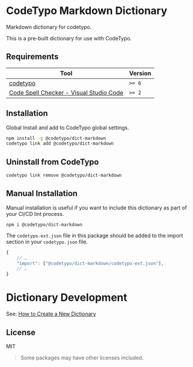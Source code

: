 # CodeTypo Markdown Dictionary

Markdown dictionary for codetypo.

This is a pre-built dictionary for use with CodeTypo.

## Requirements

| Tool                                                                                                                                 | Version |
| ------------------------------------------------------------------------------------------------------------------------------------ | ------- |
| [codetypo](https://github.com/khulnasoft/codetypo)                                                                               | `>= 6`  |
| [Code Spell Checker - Visual Studio Code](https://marketplace.visualstudio.com/items?itemName=khulnasoft.code-spell-checker) | `>= 2`  |

## Installation

Global Install and add to CodeTypo global settings.

```sh
npm install -g @codetypo/dict-markdown
codetypo link add @codetypo/dict-markdown
```

## Uninstall from CodeTypo

```sh
codetypo link remove @codetypo/dict-markdown
```

## Manual Installation

Manual installation is useful if you want to include this dictionary as part of your CI/CD lint process.

```
npm i @codetypo/dict-markdown
```

The `codetypo-ext.json` file in this package should be added to the import section in your `codetypo.json` file.

```javascript
{
    // …
    "import": ["@codetypo/dict-markdown/codetypo-ext.json"],
    // …
}
```

# Dictionary Development

See: [How to Create a New Dictionary](https://github.com/khulnasoft/codetypo#how-to-create-a-new-dictionary)

## License

MIT

> Some packages may have other licenses included.
